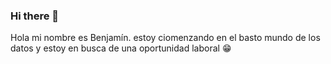 ### Hi there 👋

Hola mi nombre es Benjamín. estoy ciomenzando en el basto mundo de los datos y estoy en busca de una oportunidad laboral :grin:

<!--
**BenJameto/BenJameto** is a ✨ _special_ ✨ repository because its `README.md` (this file) appears on your GitHub profile.

Here are some ideas to get you started:

- 🔭 I’m currently working on ...
- 🌱 I’m currently learning ...
- 👯 I’m looking to collaborate on ...
- 🤔 I’m looking for help with ...
- 💬 Ask me about ...
- 📫 How to reach me: ...
- 😄 Pronouns: ...
- ⚡ Fun fact: ...
-->
